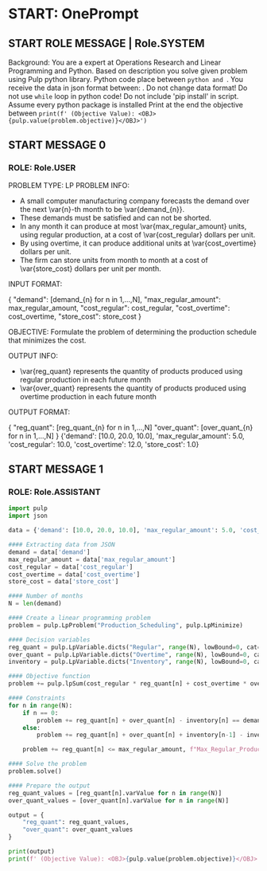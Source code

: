 # START: OnePrompt 
## START ROLE MESSAGE | Role.SYSTEM 
Background: You are a expert at Operations Research and Linear Programming and Python. Based on description you solve given problem using Pulp python library. Python code place between ```python and ```. You receive the data in json format between: <DATA></DATA>. Do not change data format! Do not use `while` loop in python code! Do not include 'pip install' in script. Assume every python package is installed Print at the end the objective between <OBJ></OBJ> `print(f' (Objective Value): <OBJ>{pulp.value(problem.objective)}</OBJ>')`  
## START MESSAGE 0 
### ROLE: Role.USER
<DESCRIPTION>
PROBLEM TYPE: LP
PROBLEM INFO:

- A small computer manufacturing company forecasts the demand over the next \var{n}-th month to be \var{demand_{n}}.
- These demands must be satisfied and can not be shorted.
- In any month it can produce at most \var{max_regular_amount} units, using regular production, at a cost of \var{cost_regular} dollars per unit. 
- By using overtime, it can produce additional units at \var{cost_overtime} dollars per unit. 
- The firm can store units from month to month at a cost of \var{store_cost} dollars per unit per month. 

INPUT FORMAT:

{
	"demand": [demand_{n} for n in 1,...,N],
	"max_regular_amount": max_regular_amount,
	"cost_regular": cost_regular,
	"cost_overtime": cost_overtime,
	"store_cost": store_cost
}


OBJECTIVE: Formulate the problem of determining the production schedule that minimizes the cost.

OUTPUT INFO:

- \var{reg_quant} represents the quantity of products produced using regular production in each future month
- \var{over_quant} represents the quantity of products produced using overtime production in each future month

OUTPUT FORMAT:

{
	"reg_quant": [reg_quant_{n} for n in 1,...,N]
	"over_quant": [over_quant_{n} for n in 1,...,N]
}
</DESCRIPTION>
<DATA>
{'demand': [10.0, 20.0, 10.0], 'max_regular_amount': 5.0, 'cost_regular': 10.0, 'cost_overtime': 12.0, 'store_cost': 1.0}</DATA>


## START MESSAGE 1 
### ROLE: Role.ASSISTANT
```python
import pulp
import json

data = {'demand': [10.0, 20.0, 10.0], 'max_regular_amount': 5.0, 'cost_regular': 10.0, 'cost_overtime': 12.0, 'store_cost': 1.0}

#### Extracting data from JSON
demand = data['demand']
max_regular_amount = data['max_regular_amount']
cost_regular = data['cost_regular']
cost_overtime = data['cost_overtime']
store_cost = data['store_cost']

#### Number of months
N = len(demand)

#### Create a linear programming problem
problem = pulp.LpProblem("Production_Scheduling", pulp.LpMinimize)

#### Decision variables
reg_quant = pulp.LpVariable.dicts("Regular", range(N), lowBound=0, cat='Continuous')
over_quant = pulp.LpVariable.dicts("Overtime", range(N), lowBound=0, cat='Continuous')
inventory = pulp.LpVariable.dicts("Inventory", range(N), lowBound=0, cat='Continuous')

#### Objective function
problem += pulp.lpSum(cost_regular * reg_quant[n] + cost_overtime * over_quant[n] + store_cost * inventory[n] for n in range(N))

#### Constraints
for n in range(N):
    if n == 0:
        problem += reg_quant[n] + over_quant[n] - inventory[n] == demand[n], f"Demand_Fulfillment_{n}"
    else:
        problem += reg_quant[n] + over_quant[n] + inventory[n-1] - inventory[n] == demand[n], f"Demand_Fulfillment_{n}"

    problem += reg_quant[n] <= max_regular_amount, f"Max_Regular_Production_{n}"

#### Solve the problem
problem.solve()

#### Prepare the output
reg_quant_values = [reg_quant[n].varValue for n in range(N)]
over_quant_values = [over_quant[n].varValue for n in range(N)]

output = {
    "reg_quant": reg_quant_values,
    "over_quant": over_quant_values
}

print(output)
print(f' (Objective Value): <OBJ>{pulp.value(problem.objective)}</OBJ>')
```

